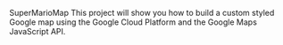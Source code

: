 SuperMarioMap
This project will show you how to build a custom styled Google map using the Google Cloud Platform and the Google Maps JavaScript API.